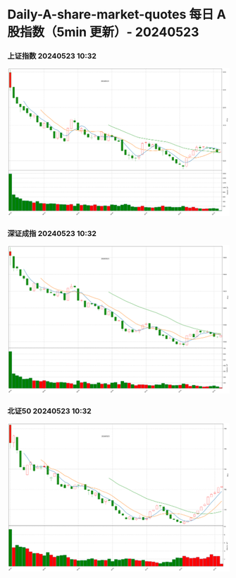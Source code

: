 
# Daily-A-share-market-quotes 每日 A 股指数（5min 更新）- 20240523

### 上证指数 20240523 10:32
![](./fig/2024/5/20240523-sh000001.png)

### 深证成指 20240523 10:32
![](./fig/2024/5/20240523-sz399001.png)

### 北证50 20240523 10:32
![](./fig/2024/5/20240523-bj899050.png)
